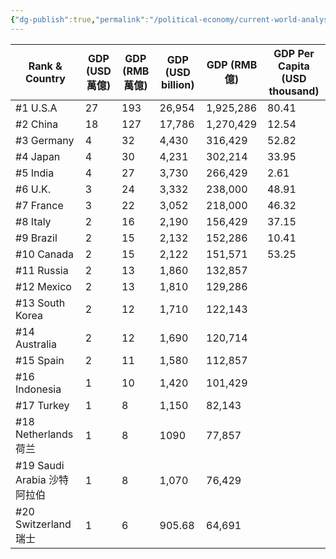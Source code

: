 ```yaml
---
{"dg-publish":true,"permalink":"/political-economy/current-world-analysis/economic-analysis-about-the-pillar-industries-of-major-countris/"}
---
```




| Rank & Country         | GDP (USD 萬億) | GDP (RMB 萬億) | GDP (USD billion) | GDP (RMB 億) | GDP Per Capita (USD thousand) |
|------------------------|--------------|--------------|-------------------|-------------|-------------------------------|
| #1 U.S.A               | 27           | 193          | 26,954            | 1,925,286   | 80.41                         |
| #2 China               | 18           | 127          | 17,786            | 1,270,429   | 12.54                         |
| #3 Germany             | 4            | 32           | 4,430             | 316,429     | 52.82                         |
| #4 Japan               | 4            | 30           | 4,231             | 302,214     | 33.95                         |
| #5 India               | 4            | 27           | 3,730             | 266,429     | 2.61                          |
| #6 U.K.                | 3            | 24           | 3,332             | 238,000     | 48.91                         |
| #7 France              | 3            | 22           | 3,052             | 218,000     | 46.32                         |
| #8 Italy               | 2            | 16           | 2,190             | 156,429     | 37.15                         |
| #9 Brazil              | 2            | 15           | 2,132             | 152,286     | 10.41                         |
| #10 Canada             | 2            | 15           | 2,122             | 151,571     | 53.25                         |
| #11 Russia             | 2            | 13           | 1,860             | 132,857     |                               |
| #12 Mexico             | 2            | 13           | 1,810             | 129,286     |                               |
| #13 South Korea        | 2            | 12           | 1,710             | 122,143     |                               |
| #14 Australia          | 2            | 12           | 1,690             | 120,714     |                               |
| #15 Spain              | 2            | 11           | 1,580             | 112,857     |                               |
| #16 Indonesia          | 1            | 10           | 1,420             | 101,429     |                               |
| #17 Turkey             | 1            | 8            | 1,150             | 82,143      |                               |
| #18 Netherlands 荷兰     | 1            | 8            | 1090              | 77,857      |                               |
| #19 Saudi Arabia 沙特阿拉伯 | 1            | 8            | 1,070             | 76,429      |                               |
| #20 Switzerland 瑞士     | 1            | 6            | 905.68            | 64,691      |
